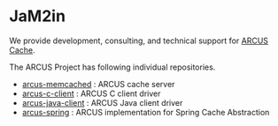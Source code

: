# JaM2in
We provide development, consulting, and technical support for [ARCUS Cache](https://github.com/naver/arcus).

The ARCUS Project has following individual repositories.
- [arcus-memcached](https://github.com/naver/arcus-memcached) : ARCUS cache server
- [arcus-c-client](https://github.com/naver/arcus-c-client) : ARCUS C client driver
- [arcus-java-client](https://github.com/naver/arcus-java-client) : ARCUS Java client driver
- [arcus-spring](https://github.com/naver/arcus-spring) : ARCUS implementation for Spring Cache Abstraction
